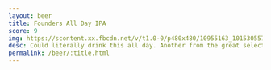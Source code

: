 ```yaml
---
layout: beer
title: Founders All Day IPA
score: 9
img: https://scontent.xx.fbcdn.net/v/t1.0-0/p480x480/10955163_10153055771108745_5413724920939008977_n.jpg?oh=c1573b1c82d63bf15c209efe5bff75c5&oe=5895E316
desc: Could literally drink this all day. Another from the great selection at Parsons
permalink: /beer/:title.html
---
```

